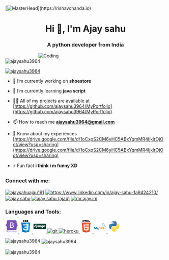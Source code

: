 ### 
[![MasterHead](https://1.bp.blogspot.com/-7A4WynwLsM...)](https://rishavchanda.io)

<h1 align="center">Hi 👋, I'm Ajay sahu</h1>
<h3 align="center">A python developer from India</h3>
<img align="right" alt="Coding" width="400" src="https://cdn.dribbble.com/users/1162077/screenshots/3848914/programmer.gif">

<p align="left"> <img src="https://komarev.com/ghpvc/?username=ajaysahu3964&label=Profile%20views&color=0e75b6&style=flat" alt="ajaysahu3964" /> </p>

<p align="left"> <a href="https://github.com/ryo-ma/github-profile-trophy"><img src="https://github-profile-trophy.vercel.app/?username=ajaysahu3964" alt="ajaysahu3964" /></a> </p>

- 🔭 I’m currently working on **shoestore**

- 🌱 I’m currently learning **java script**

- 👨‍💻 All of my projects are available at [https://github.com/ajaysahu3964/MyPortfolio](https://github.com/ajaysahu3964/MyPortfolio)

- 📫 How to reach me **ajaysahu3964@gmail.com**

- 📄 Know about my experiences [https://drive.google.com/file/d/1oCxpS2CM6yHC5ABxYqmMR4IjklrOjOot/view?usp=sharing](https://drive.google.com/file/d/1oCxpS2CM6yHC5ABxYqmMR4IjklrOjOot/view?usp=sharing)

- ⚡ Fun fact **i think i m funny XD**

<h3 align="left">Connect with me:</h3>
<p align="left">
<a href="https://twitter.com/ajaysahuajau191" target="blank"><img align="center" src="https://raw.githubusercontent.com/rahuldkjain/github-profile-readme-generator/master/src/images/icons/Social/twitter.svg" alt="ajaysahuajau191" height="30" width="40" /></a>
<a href="https://linkedin.com/in/https://www.linkedin.com/in/ajay-sahu-1a9424210/" target="blank"><img align="center" src="https://raw.githubusercontent.com/rahuldkjain/github-profile-readme-generator/master/src/images/icons/Social/linked-in-alt.svg" alt="https://www.linkedin.com/in/ajay-sahu-1a9424210/" height="30" width="40" /></a>
<a href="https://stackoverflow.com/users/ajay sahu" target="blank"><img align="center" src="https://raw.githubusercontent.com/rahuldkjain/github-profile-readme-generator/master/src/images/icons/Social/stack-overflow.svg" alt="ajay sahu" height="30" width="40" /></a>
<a href="https://fb.com/ajay sahu (ajàû)" target="blank"><img align="center" src="https://raw.githubusercontent.com/rahuldkjain/github-profile-readme-generator/master/src/images/icons/Social/facebook.svg" alt="ajay sahu (ajàû)" height="30" width="40" /></a>
<a href="https://instagram.com/mr.ajay.im" target="blank"><img align="center" src="https://raw.githubusercontent.com/rahuldkjain/github-profile-readme-generator/master/src/images/icons/Social/instagram.svg" alt="mr.ajay.im" height="30" width="40" /></a>
</p>

<h3 align="left">Languages and Tools:</h3>
<p align="left"> <a href="https://getbootstrap.com" target="_blank" rel="noreferrer"> <img src="https://raw.githubusercontent.com/devicons/devicon/master/icons/bootstrap/bootstrap-plain-wordmark.svg" alt="bootstrap" width="40" height="40"/> </a> <a href="https://www.w3schools.com/css/" target="_blank" rel="noreferrer"> <img src="https://raw.githubusercontent.com/devicons/devicon/master/icons/css3/css3-original-wordmark.svg" alt="css3" width="40" height="40"/> </a> <a href="https://www.djangoproject.com/" target="_blank" rel="noreferrer"> <img src="https://raw.githubusercontent.com/devicons/devicon/master/icons/django/django-original.svg" alt="django" width="40" height="40"/> </a> <a href="https://git-scm.com/" target="_blank" rel="noreferrer"> <img src="https://www.vectorlogo.zone/logos/git-scm/git-scm-icon.svg" alt="git" width="40" height="40"/> </a> <a href="https://heroku.com" target="_blank" rel="noreferrer"> <img src="https://www.vectorlogo.zone/logos/heroku/heroku-icon.svg" alt="heroku" width="40" height="40"/> </a> <a href="https://www.w3.org/html/" target="_blank" rel="noreferrer"> <img src="https://raw.githubusercontent.com/devicons/devicon/master/icons/html5/html5-original-wordmark.svg" alt="html5" width="40" height="40"/> </a> <a href="https://www.mysql.com/" target="_blank" rel="noreferrer"> <img src="https://raw.githubusercontent.com/devicons/devicon/master/icons/mysql/mysql-original-wordmark.svg" alt="mysql" width="40" height="40"/> </a> <a href="https://www.python.org" target="_blank" rel="noreferrer"> <img src="https://raw.githubusercontent.com/devicons/devicon/master/icons/python/python-original.svg" alt="python" width="40" height="40"/> </a> </p>

<p><img align="left" src="https://github-readme-stats.vercel.app/api/top-langs?username=ajaysahu3964&show_icons=true&locale=en&layout=compact" alt="ajaysahu3964" /></p>

<p>&nbsp;<img align="center" src="https://github-readme-stats.vercel.app/api?username=ajaysahu3964&show_icons=true&locale=en" alt="ajaysahu3964" /></p>

<p><img align="center" src="https://github-readme-streak-stats.herokuapp.com/?user=ajaysahu3964&" alt="ajaysahu3964" /></p>


